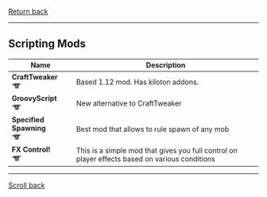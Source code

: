 [Return back](../README.md#Lists)

----
## Scripting Mods

| Name | Description |
| --- | --- |
| **CraftTweaker**<br>[<img src=/images/curseforge.png height=18>](https://www.curseforge.com/minecraft/mc-mods/crafttweaker) | Based 1.12 mod. Has kiloton addons. |
| **GroovyScript**<br>[<img src=/images/curseforge.png height=18>](https://www.curseforge.com/minecraft/mc-mods/groovyscript) | New alternative to CraftTweaker |
| **Specified Spawning**<br>[<img src=/images/curseforge.png height=18>](https://legacy.curseforge.com/minecraft/mc-mods/specified-spawning) | Best mod that allows to rule spawn of any mob |
| **FX Control!**<br>[<img src=/images/curseforge.png height=18>](https://www.curseforge.com/minecraft/mc-mods/fx-control) | This is a simple mod that gives you full control on player effects based on various conditions |

----
[Scroll back](#Scripting-Mods)